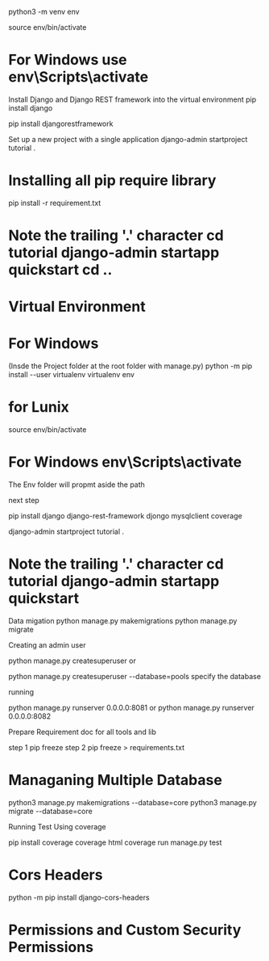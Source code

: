 python3 -m venv env 

source env/bin/activate   
# For Windows use env\Scripts\activate

Install Django and Django REST framework into the virtual environment
pip install django 

pip install djangorestframework

Set up a new project with a single application
django-admin startproject tutorial . 
# Installing all pip require library

pip install -r requirement.txt

# Note the trailing '.' character cd tutorial django-admin startapp quickstart cd ..

# Virtual Environment

# For Windows

(Insde the Project folder at the root folder with manage.py) python -m pip install --user virtualenv virtualenv env

# for Lunix 

source env/bin/activate

# For Windows env\Scripts\activate

The Env folder will propmt aside the path

next step

pip install django django-rest-framework djongo mysqlclient coverage

django-admin startproject tutorial . 

# Note the trailing '.' character cd tutorial django-admin startapp quickstart

Data migation
python manage.py makemigrations python manage.py migrate

Creating an admin user

python manage.py createsuperuser or

python manage.py createsuperuser --database=pools specify the database

running

python manage.py runserver 0.0.0.0:8081 or  python manage.py runserver 0.0.0.0:8082 

Prepare Requirement doc for all tools and lib

step 1 pip freeze step 2 pip freeze > requirements.txt

# Managaning Multiple Database


python3 manage.py makemigrations --database=core
python3 manage.py migrate --database=core

Running Test Using coverage

pip install coverage
coverage html
coverage run manage.py test

# Cors Headers

python -m pip install django-cors-headers


# Permissions and Custom Security Permissions


